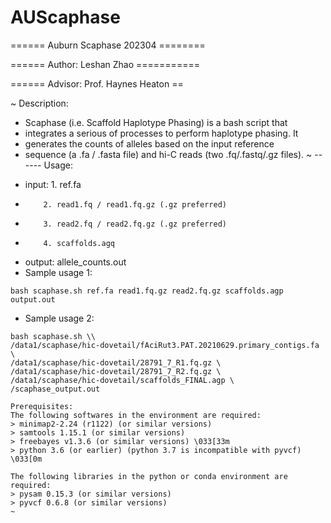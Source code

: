 # AUScaphase
====== Auburn Scaphase 202304 ========

====== Author: Leshan Zhao ===========

====== Advisor: Prof. Haynes Heaton ==

~ 
Description:
*   Scaphase (i.e. Scaffold Haplotype Phasing) is a bash script that
* integrates a serious of processes to perform haplotype phasing. It
* generates the counts of alleles based on the input reference
* sequence (a .fa / .fasta file) and hi-C reads (two .fq/.fastq/.gz files).
~
------ Usage:
- input:  1. ref.fa
-         2. read1.fq / read1.fq.gz (.gz preferred)
-         3. read2.fq / read2.fq.gz (.gz preferred)
-         4. scaffolds.agq
- output: allele_counts.out
- Sample usage 1:
```
bash scaphase.sh ref.fa read1.fq.gz read2.fq.gz scaffolds.agp output.out
```
- Sample usage 2:
```
bash scaphase.sh \\
/data1/scaphase/hic-dovetail/fAciRut3.PAT.20210629.primary_contigs.fa \
/data1/scaphase/hic-dovetail/28791_7_R1.fq.gz \
/data1/scaphase/hic-dovetail/28791_7_R2.fq.gz \
/data1/scaphase/hic-dovetail/scaffolds_FINAL.agp \
/scaphase_output.out
```

~~~~~~
Prerequisites:
The following softwares in the environment are required:
> minimap2-2.24 (r1122) (or similar versions)
> samtools 1.15.1 (or similar versions)
> freebayes v1.3.6 (or similar versions) \033[33m 
> python 3.6 (or earlier) (python 3.7 is incompatible with pyvcf) \033[0m

The following libraries in the python or conda environment are required:
> pysam 0.15.3 (or similar versions)
> pyvcf 0.6.8 (or similar versions)
~
